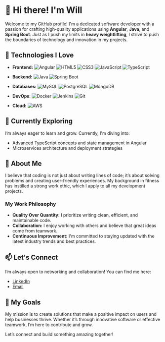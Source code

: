 # 👋 Hi there! I'm Will

Welcome to my GitHub profile! I'm a dedicated software developer with a passion for crafting high-quality applications using **Angular**, **Java**, and **Spring Boot**. Just as I push my limits in **heavy weightlifting**, I strive to push the boundaries of technology and innovation in my projects.

## 🚀 Technologies I Love

- **Frontend:** 
![Angular](https://img.shields.io/badge/Angular-%E04539.svg?style=flat&logo=angular&logoColor=white) ![HTML5](https://img.shields.io/badge/HTML5-%23E34F26.svg?style=flat&logo=html5&logoColor=white) ![CSS3](https://img.shields.io/badge/CSS3-%231572B6.svg?style=flat&logo=css3&logoColor=white) ![JavaScript](https://img.shields.io/badge/JavaScript-%23323330.svg?style=flat&logo=javascript&logoColor=%23F7DF1E) ![TypeScript](https://img.shields.io/badge/TypeScript-%23007ACC.svg?style=flat&logo=typescript&logoColor=white)

- **Backend:** 
![Java](https://img.shields.io/badge/Java-%23ED8B00.svg?style=flat&logo=java&logoColor=white) ![Spring Boot](https://img.shields.io/badge/Spring%20Boot-%236DB33F.svg?style=flat&logo=spring&logoColor=white) 

- **Databases:** 
![MySQL](https://img.shields.io/badge/MySQL-%234479A1.svg?style=flat&logo=mysql&logoColor=white) ![PostgreSQL](https://img.shields.io/badge/PostgreSQL-%23347BDB.svg?style=flat&logo=postgresql&logoColor=white) ![MongoDB](https://img.shields.io/badge/MongoDB-%2347A248.svg?style=flat&logo=mongodb&logoColor=white)

- **DevOps:** 
![Docker](https://img.shields.io/badge/Docker-%232496ED.svg?style=flat&logo=docker&logoColor=white) ![Jenkins](https://img.shields.io/badge/Jenkins-%23D24939.svg?style=flat&logo=jenkins&logoColor=white) ![Git](https://img.shields.io/badge/Git-%23F05032.svg?style=flat&logo=git&logoColor=white)

- **Cloud:** 
![AWS](https://img.shields.io/badge/Amazon%20AWS-%23232F3E.svg?style=flat&logo=amazonaws&logoColor=white) 

## 🌱 Currently Exploring

I’m always eager to learn and grow. Currently, I'm diving into:

- Advanced TypeScript concepts and state management in Angular
- Microservices architecture and deployment strategies

## 💼 About Me

I believe that coding is not just about writing lines of code; it’s about solving problems and creating user-friendly experiences. My background in fitness has instilled a strong work ethic, which I apply to all my development projects.

### My Work Philosophy

- **Quality Over Quantity:** I prioritize writing clean, efficient, and maintainable code.
- **Collaboration:** I enjoy working with others and believe that great ideas come from teamwork.
- **Continuous Improvement:** I'm committed to staying updated with the latest industry trends and best practices.

## 📫 Let's Connect

I’m always open to networking and collaboration! You can find me here:

- [LinkedIn](https://www.linkedin.com/in/will9191/)
- [Email](mailto:willian.contato91@gmail.com)

## 🎯 My Goals

My mission is to create solutions that make a positive impact on users and help businesses thrive. Whether it’s through innovative software or effective teamwork, I’m here to contribute and grow. 

Let’s connect and build something amazing together!
